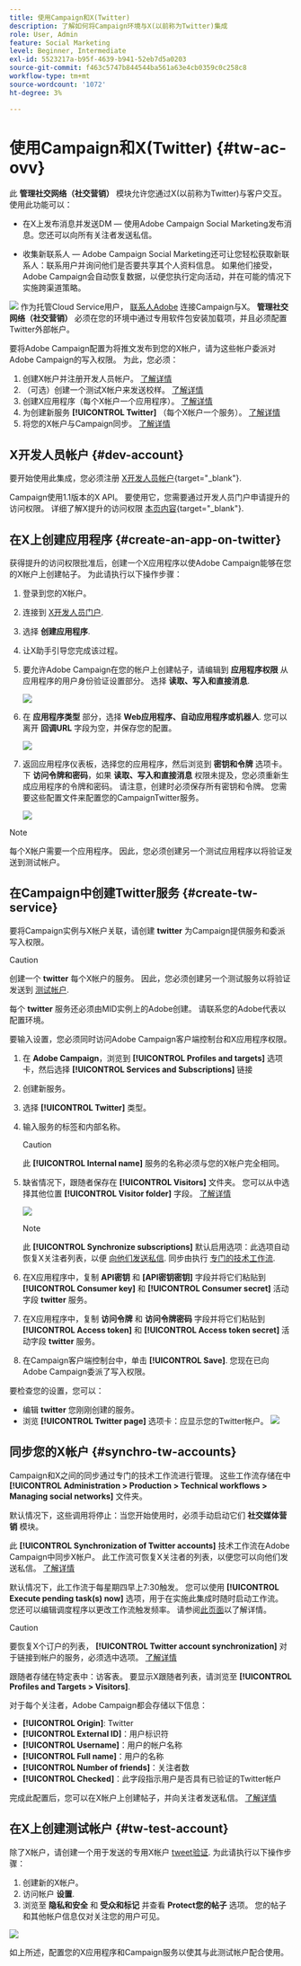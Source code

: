 ```yaml
---
title: 使用Campaign和X(Twitter)
description: 了解如何将Campaign环境与X(以前称为Twitter)集成
role: User, Admin
feature: Social Marketing
level: Beginner, Intermediate
exl-id: 5523217a-b95f-4639-b941-52eb7d5a0203
source-git-commit: f463c5747b844544ba561a63e4cb0359c0c258c8
workflow-type: tm+mt
source-wordcount: '1072'
ht-degree: 3%

---
```


# 使用Campaign和X(Twitter) {#tw-ac-ovv}

此 **管理社交网络（社交营销）** 模块允许您通过X(以前称为Twitter)与客户交互。 使用此功能可以：

* 在X上发布消息并发送DM — 使用Adobe Campaign Social Marketing发布消息。您还可以向所有关注者发送私信。

* 收集新联系人 — Adobe Campaign Social Marketing还可让您轻松获取新联系人：联系用户并询问他们是否要共享其个人资料信息。 如果他们接受，Adobe Campaign会自动恢复数据，以便您执行定向活动，并在可能的情况下实施跨渠道策略。

![](../assets/do-not-localize/speech.png) 作为托管Cloud Service用户， [联系人Adobe](../start/campaign-faq.md#support) 连接Campaign与X。  **管理社交网络（社交营销）** 必须在您的环境中通过专用软件包安装加载项，并且必须配置Twitter外部帐户。


要将Adobe Campaign配置为将推文发布到您的X帐户，请为这些帐户委派对Adobe Campaign的写入权限。 为此，您必须：

1. 创建X帐户并注册开发人员帐户。 [了解详情](#dev-account)
1. （可选）创建一个测试X帐户来发送校样。 [了解详情](#tw-test-account)
1. 创建X应用程序（每个X帐户一个应用程序）。 [了解详情](#create-an-app-on-twitter)
1. 为创建新服务 **[!UICONTROL Twitter]** （每个X帐户一个服务）。 [了解详情](#create-tw-service)
1. 将您的X帐户与Campaign同步。 [了解详情](#synchro-tw-accounts)

## X开发人员帐户 {#dev-account}

要开始使用此集成，您必须注册 [X开发人员帐户](https://developer.twitter.com){target="_blank"}.

Campaign使用1.1版本的X API。 要使用它，您需要通过开发人员门户申请提升的访问权限。 详细了解X提升的访问权限 [本页内容](https://developer.twitter.com/en/portal/products/elevated){target="_blank"}.

## 在X上创建应用程序 {#create-an-app-on-twitter}

获得提升的访问权限批准后，创建一个X应用程序以使Adobe Campaign能够在您的X帐户上创建帖子。 为此请执行以下操作步骤：

1. 登录到您的X帐户。
1. 连接到 [X开发人员门户](https://developer.twitter.com/en/apps).
1. 选择 **创建应用程序**.
1. 让X助手引导您完成该过程。
1. 要允许Adobe Campaign在您的帐户上创建帖子，请编辑到 **应用程序权限** 从应用程序的用户身份验证设置部分。 选择 **读取、写入和直接消息**.

   ![](assets/tw-permissions.png)

1. 在 **应用程序类型** 部分，选择 **Web应用程序、自动应用程序或机器人**. 您可以离开 **回调URL** 字段为空，并保存您的配置。

   ![](assets/tw-app-type.png)

1. 返回应用程序仪表板，选择您的应用程序，然后浏览到 **密钥和令牌** 选项卡。 下 **访问令牌和密码**，如果 **读取、写入和直接消息** 权限未提及，您必须重新生成应用程序的令牌和密码。 请注意，创建时必须保存所有密钥和令牌。 您需要这些配置文件来配置您的CampaignTwitter服务。

   ![](assets/tw-permissions-check.png)


>[!NOTE]
>
>每个X帐户需要一个应用程序。 因此，您必须创建另一个测试应用程序以将验证发送到测试帐户。
>

## 在Campaign中创建Twitter服务 {#create-tw-service}

要将Campaign实例与X帐户关联，请创建 **twitter** 为Campaign提供服务和委派写入权限。

>[!CAUTION]
>
>创建一个 **twitter** 每个X帐户的服务。 因此，您必须创建另一个测试服务以将验证发送到 [测试帐户](#tw-test-account).
>
>每个 **twitter** 服务还必须由MID实例上的Adobe创建。 请联系您的Adobe代表以配置环境。
>

要输入设置，您必须同时访问Adobe Campaign客户端控制台和X应用程序权限。

1. 在 **Adobe Campaign**，浏览到 **[!UICONTROL Profiles and targets]** 选项卡，然后选择 **[!UICONTROL Services and Subscriptions]** 链接
1. 创建新服务。
1. 选择 **[!UICONTROL Twitter]** 类型。
1. 输入服务的标签和内部名称。

   >[!CAUTION]
   >
   >此 **[!UICONTROL Internal name]** 服务的名称必须与您的X帐户完全相同。
   >

1. 缺省情况下，跟随者保存在 **[!UICONTROL Visitors]** 文件夹。 您可以从中选择其他位置 **[!UICONTROL Visitor folder]** 字段。 [了解详情](../send/twitter.md#direct-tw-messages)

   ![](assets/tw-service-in-ac.png)

   >[!NOTE]
   >
   >此 **[!UICONTROL Synchronize subscriptions]** 默认启用选项：此选项自动恢复X关注者列表，以便 [向他们发送私信](../send/twitter.md#direct-tw-messages). 同步由执行 [专门的技术工作流](#synchro-tw-accounts).

1. 在X应用程序中，复制 **API密钥** 和 **[API密钥密钥]** 字段并将它们粘贴到 **[!UICONTROL Consumer key]** 和 **[!UICONTROL Consumer secret]** 活动字段 **twitter** 服务。

1. 在X应用程序中，复制 **访问令牌** 和 **访问令牌密码** 字段并将它们粘贴到 **[!UICONTROL Access token]** 和 **[!UICONTROL Access token secret]** 活动字段 **twitter** 服务。

1. 在Campaign客户端控制台中，单击 **[!UICONTROL Save]**. 您现在已向Adobe Campaign委派了写入权限。

要检查您的设置，您可以：

* 编辑 **twitter** 您刚刚创建的服务。
* 浏览 **[!UICONTROL Twitter page]** 选项卡：应显示您的Twitter帐户。
  ![](assets/tw-page.png)

## 同步您的X帐户 {#synchro-tw-accounts}

Campaign和X之间的同步通过专门的技术工作流进行管理。 这些工作流存储在中 **[!UICONTROL Administration > Production > Technical workflows > Managing social networks]** 文件夹。

默认情况下，这些调用将停止：当您开始使用时，必须手动启动它们 **社交媒体营销** 模块。

此 **[!UICONTROL Synchronization of Twitter accounts]** 技术工作流在Adobe Campaign中同步X帐户。 此工作流可恢复X关注者的列表，以便您可以向他们发送私信。 [了解详情](../send/twitter.md#direct-tw-messages)

默认情况下，此工作流于每星期四早上7:30触发。 您可以使用 **[!UICONTROL Execute pending task(s) now]** 选项，用于在实施此集成时随时启动工作流。  您还可以编辑调度程序以更改工作流触发频率。 请参阅[此页面](../../automation/workflow/scheduler.md)以了解详情。

>[!CAUTION]
>
>要恢复X个订户的列表， **[!UICONTROL Twitter account synchronization]** 对于链接到帐户的服务，必须选中选项。 [了解详情](#create-tw-service)

跟随者存储在特定表中：访客表。 要显示X跟随者列表，请浏览至 **[!UICONTROL Profiles and Targets > Visitors]**.

对于每个关注者，Adobe Campaign都会存储以下信息：

* **[!UICONTROL Origin]**: Twitter
* **[!UICONTROL External ID]**：用户标识符
* **[!UICONTROL Username]**：用户的帐户名称
* **[!UICONTROL Full name]**：用户的名称
* **[!UICONTROL Number of friends]**：关注者数
* **[!UICONTROL Checked]**：此字段指示用户是否具有已验证的Twitter帐户

完成此配置后，您可以在X帐户上创建帖子，并向关注者发送私信。 [了解详情](../send/twitter.md)

## 在X上创建测试帐户 {#tw-test-account}

除了X帐户，请创建一个用于发送的专用X帐户 [tweet验证](../send/twitter.md#send-tw-proofs). 为此请执行以下操作步骤：

1. 创建新的X帐户。
1. 访问帐户  **设置**.
1. 浏览至 **隐私和安全** 和 **受众和标记** 并查看 **Protect您的帖子** 选项。 您的帖子和其他帐户信息仅对关注您的用户可见。

![](assets/social_tw_test_page.png)

如上所述，配置您的X应用程序和Campaign服务以使其与此测试帐户配合使用。
